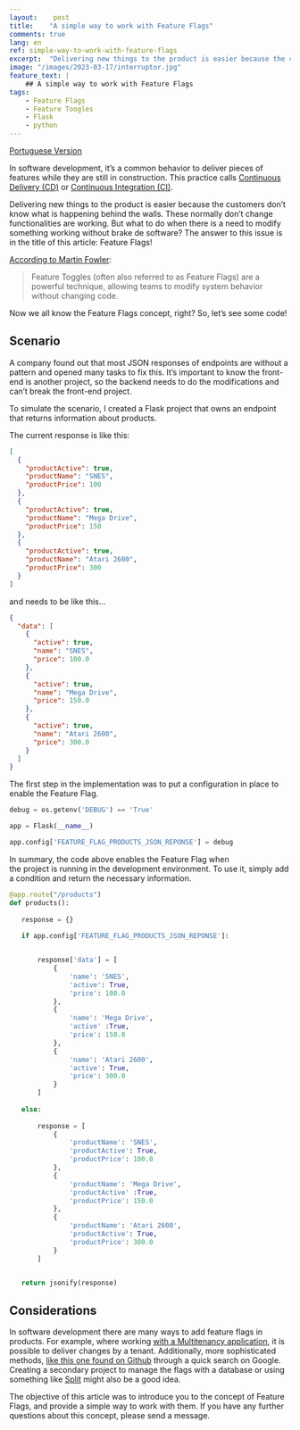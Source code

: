 ```yaml
---
layout:    post
title:    "A simple way to work with Feature Flags"
comments: true
lang: en
ref: simple-way-to-work-with-feature-flags
excerpt:  "Delivering new things to the product is easier because the customers don’t know what is happening behind the walls. These normally don’t change functionalities are working. But what to do when there is a need to modify something working without brake de software?"
image: "/images/2023-03-17/interruptor.jpg"
feature_text: |
    ## A simple way to work with Feature Flags
tags:
    - Feature Flags
    - Feature Toogles
    - Flask
    - python
---
```


[Portuguese Version]({{site.baseurl}}/2023/03/17/uma-forma-simples-de-trabalhar-com-feature-flags)

In software development, it’s a common behavior to deliver pieces of features while they are still in construction. This practice calls [Continuous Delivery (CD)](https://en.wikipedia.org/wiki/Continuous_delivery) or [Continuous Integration (CI)](https://en.wikipedia.org/wiki/Continuous_integration). 

Delivering new things to the product is easier because the customers don’t know what is happening behind the walls. These normally don’t change functionalities are working. But what to do when there is a need to modify something working without brake de software? The answer to this issue is in the title of this article: Feature Flags!

[According to Martin Fowler](https://martinfowler.com/articles/feature-toggles.html):

> Feature Toggles (often also referred to as Feature Flags) are a powerful technique, allowing teams to modify system behavior without changing code.
 

Now we all know the Feature Flags concept, right? So, let’s see some code!

## Scenario

A company found out that most JSON responses of endpoints are without a pattern and opened many tasks to fix this. It’s important to know the front-end is another project, so the backend needs to do the modifications and can’t break the front-end project.

To simulate the scenario, I created a Flask project that owns an endpoint that returns information about products. 

The current response is like this:

```json
[
  {
    "productActive": true,
    "productName": "SNES",
    "productPrice": 100
  },
  {
    "productActive": true,
    "productName": "Mega Drive",
    "productPrice": 150
  },
  {
    "productActive": true,
    "productName": "Atari 2600",
    "productPrice": 300
  }
]
```

and needs to be like this…

```json
{
  "data": [
    {
      "active": true,
      "name": "SNES",
      "price": 100.0
    },
    {
      "active": true,
      "name": "Mega Drive",
      "price": 150.0
    },
    {
      "active": true,
      "name": "Atari 2600",
      "price": 300.0
    }
  ]
}
```
The first step in the implementation was to put a configuration in place to enable the Feature Flag.

```python
debug = os.getenv('DEBUG') == 'True'

app = Flask(__name__)

app.config['FEATURE_FLAG_PRODUCTS_JSON_REPONSE'] = debug
```
In summary, the code above enables the Feature Flag when the project is running in the development environment. To use it, simply add a condition and return the necessary information.

```python
@app.route("/products")
def products():
  
   response = {}
  
   if app.config['FEATURE_FLAG_PRODUCTS_JSON_REPONSE']:


       response['data'] = [
           {
               'name': 'SNES',
               'active': True,
               'price': 100.0       
           },
           {
               'name': 'Mega Drive',
               'active' :True,
               'price': 150.0       
           },
           {
               'name': 'Atari 2600',
               'active': True,
               'price': 300.0       
           }       
       ]
  
   else:
      
       response = [
           {
               'productName': 'SNES',
               'productActive': True,
               'productPrice': 100.0       
           },
           {
               'productName': 'Mega Drive',
               'productActive' :True,
               'productPrice': 150.0       
           },
           {
               'productName': 'Atari 2600',
               'productActive': True,
               'productPrice': 300.0       
           }       
       ]


   return jsonify(response)
```
## Considerations

In software development there are many ways to add feature flags in products. For example, where working [with a Multitenancy application](https://en.wikipedia.org/wiki/Multitenancy), it is possible to deliver changes by a tenant. Additionally, more sophisticated methods, [like this one found on Github](https://github.com/rachelsanders/Flask-FeatureFlags) through a quick search on Google. Creating a secondary project to manage the flags with a database or using something like [Split](https://www.split.io/) might also be a good idea.

The objective of this article was to introduce you to the concept of Feature Flags, and provide a simple way to work with them. If you have any further questions about this concept, please send a message.
